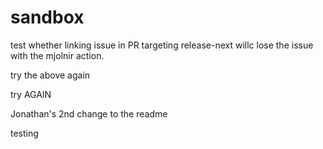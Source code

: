 # sandbox

test whether linking issue in PR targeting release-next willc lose the issue with the mjolnir action.

try the above again

try AGAIN

Jonathan's 2nd change to the readme

testing

